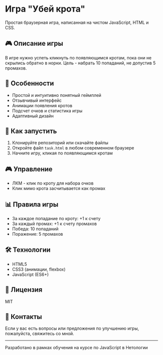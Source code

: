 # Игра "Убей крота"

Простая браузерная игра, написанная на чистом JavaScript, HTML и CSS.

## 🎮 Описание игры

В игре нужно успеть кликнуть по появляющимся кротам, пока они не скрылись обратно в норки. Цель - набрать 10 попаданий, не допустив 5 промахов.

## 🎯 Особенности

- Простой и интуитивно понятный геймплей
- Отзывчивый интерфейс
- Анимации появления кротов
- Подсчет очков и статистика игры
- Адаптивный дизайн

## 🚀 Как запустить

1. Клонируйте репозиторий или скачайте файлы
2. Откройте файл `task.html` в любом современном браузере
3. Начните игру, кликая по появляющимся кротам

## 🎮 Управление

- ЛКМ - клик по кроту для набора очков
- Клик мимо крота засчитывается как промах

## 📊 Правила игры

- За каждое попадание по кроту: +1 к счету
- За каждый промах: +1 к счету промахов
- Победа: 10 попаданий
- Поражение: 5 промахов

## 🛠 Технологии

- HTML5
- CSS3 (анимации, flexbox)
- JavaScript (ES6+)

## 📝 Лицензия

MIT

## 📧 Контакты

Если у вас есть вопросы или предложения по улучшению игры, пожалуйста, свяжитесь со мной.

---

Разработано в рамках обучения на курсе по JavaScript в Нетологии
